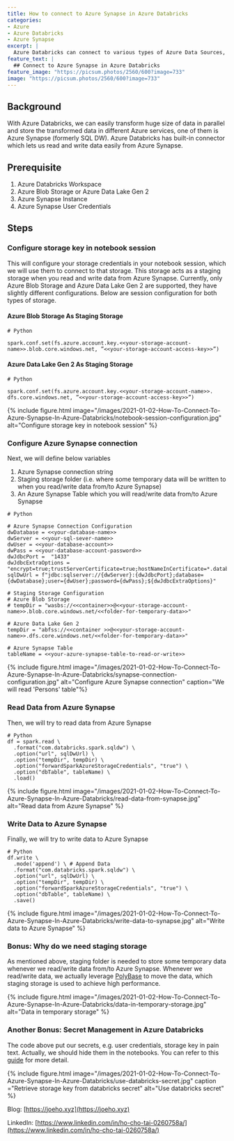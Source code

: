 ```yaml
---
title: How to connect to Azure Synapse in Azure Databricks
categories:
- Azure
- Azure Databricks
- Azure Synapse
excerpt: |
  Azure Databricks can connect to various types of Azure Data Sources, one of them is Azure Synapse, but how to connect to it?
feature_text: |
  ## Connect to Azure Synapse in Azure Databricks
feature_image: "https://picsum.photos/2560/600?image=733"
image: "https://picsum.photos/2560/600?image=733"
---
```


## Background
With Azure Databricks, we can easily transform huge size of data in parallel and store the transformed data in different Azure services, one of them is Azure Synapse (formerly SQL DW). Azure Databricks has built-in connector which lets us read and write data easily from Azure Synapse.

## Prerequisite
1. Azure Databricks Workspace
2. Azure Blob Storage or Azure Data Lake Gen 2
3. Azure Synapse Instance
4. Azure Synapse User Credentials


## Steps

### Configure storage key in notebook session
This will configure your storage credentials in your notebook session, which we will use them to connect to that storage. This storage acts as a staging storage when you read and write data from Azure Synapse. Currently, only Azure Blob Storage and Azure Data Lake Gen 2 are supported, they have slightly different configurations. Below are session configuration for both types of storage.

#### Azure Blob Storage As Staging Storage
```
# Python

spark.conf.set(fs.azure.account.key.<<your-storage-account-name>>.blob.core.windows.net, ”<<your-storage-account-access-key>>”)
```

#### Azure Data Lake Gen 2 As Staging Storage
```
# Python

spark.conf.set(fs.azure.account.key.<<your-storage-account-name>>. dfs.core.windows.net, ”<<your-storage-account-access-key>>”)

```

{% include figure.html image="/images/2021-01-02-How-To-Connect-To-Azure-Synapse-In-Azure-Databricks/notebook-session-configuration.jpg" alt="Configure storage key in notebook session" %}

### Configure Azure Synapse connection
Next, we will define below variables
1. Azure Synapse connection string
2. Staging storage folder (i.e. where some temporary data will be written to when you read/write data from/to Azure Synapse)
3. An Azure Synapse Table which you will read/write data from/to Azure Synapse

```
# Python

# Azure Synapse Connection Configuration
dwDatabase = <<your-database-name>>
dwServer = <<your-sql-sever-name>>
dwUser = <<your-database-account>>
dwPass = <<your-database-account-password>>
dwJdbcPort =  "1433"
dwJdbcExtraOptions = "encrypt=true;trustServerCertificate=true;hostNameInCertificate=*.database.windows.net;loginTimeout=30;"
sqlDwUrl = f"jdbc:sqlserver://{dwServer}:{dwJdbcPort};database={dwDatabase};user={dwUser};password={dwPass};${dwJdbcExtraOptions}"
  
# Staging Storage Configuration
# Azure Blob Storage
# tempDir = "wasbs://<<container>>@<<your-storage-account-name>>.blob.core.windows.net/<<folder-for-temporary-data>>"

# Azure Data Lake Gen 2
tempDir = "abfss://<<container >>@<<your-storage-account-name>>.dfs.core.windows.net/<<folder-for-temporary-data>>"

# Azure Synapse Table
tableName = <<your-azure-synapse-table-to-read-or-write>>
```

{% include figure.html image="/images/2021-01-02-How-To-Connect-To-Azure-Synapse-In-Azure-Databricks/synapse-connection-configuration.jpg" alt="Configure Azure Synapse connection" caption="We will read 'Persons' table"%}

### Read Data from Azure Synapse
Then, we will try to read data from Azure Synapse

```
# Python
df = spark.read \
  .format("com.databricks.spark.sqldw") \
  .option("url", sqlDwUrl) \
  .option("tempDir", tempDir) \
  .option("forwardSparkAzureStorageCredentials", "true") \
  .option("dbTable", tableName) \
  .load()
```
{% include figure.html image="/images/2021-01-02-How-To-Connect-To-Azure-Synapse-In-Azure-Databricks/read-data-from-synapse.jpg" alt="Read data from Azure Synapse" %}

### Write Data to Azure Synapse
Finally, we will try to write data to Azure Synapse

```
# Python
df.write \
  .mode('append') \ # Append Data
  .format("com.databricks.spark.sqldw") \
  .option("url", sqlDwUrl) \
  .option("tempDir", tempDir) \
  .option("forwardSparkAzureStorageCredentials", "true") \
  .option("dbTable", tableName) \
  .save()
```
{% include figure.html image="/images/2021-01-02-How-To-Connect-To-Azure-Synapse-In-Azure-Databricks/write-data-to-synapse.jpg" alt="Write data to Azure Synapse" %}

### Bonus: Why do we need staging storage
As mentioned above, staging folder is needed to store some temporary data whenever we read/write data from/to Azure Synapse. Whenever we read/write data, we actually leverage [PolyBase](https://docs.microsoft.com/en-us/sql/relational-databases/polybase/polybase-guide?view=sql-server-ver15 "PolyBase") to move the data, which staging storage is used to achieve high performance.

{% include figure.html image="/images/2021-01-02-How-To-Connect-To-Azure-Synapse-In-Azure-Databricks/data-in-temporary-storage.jpg" alt="Data in temporary storage" %}

### Another Bonus: Secret Management in Azure Databricks
The code above put our secrets, e.g. user credentials, storage key in pain text. Actually, we should hide them in the notebooks. You can refer to this [guide](/azure/azure%20databricks/2020/12/19/How-To-Store-Secrets-In-Azure-Databricks/) for more detail.

{% include figure.html image="/images/2021-01-02-How-To-Connect-To-Azure-Synapse-In-Azure-Databricks/use-databricks-secret.jpg" caption ="Retrieve storage key from databricks secret" alt="Use databricks secret" %}

Blog: [https://joeho.xyz](https://joeho.xyz)

LinkedIn: [https://www.linkedin.com/in/ho-cho-tai-0260758a/](https://www.linkedin.com/in/ho-cho-tai-0260758a/)